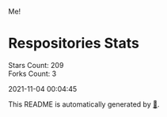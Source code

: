 Me!

# Respositories Stats
Stars Count: 209  
Forks Count: 3

2021-11-04 00:04:45  

This README is automatically generated by [🐰](https://github.com/rnitta/rnitta).
